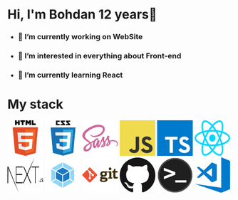 <h1> Hi, I'm Bohdan 12 years👋 </h1>
<ul>
  <li> <h3>🔭 I’m currently working <b> on WebSite</h3> </b> </li>
  <li> <h3>👀 I’m interested in  <b> everything about Front-end</h3> </b> </li>
  <li> <h3>🌱 I’m currently learning  <b> React</h3> </b> </li>
</ul>

<h1>My stack </h1>

<div>
  <img class="image" src="html.png" width="80" height="80"> 
  <img src="css.png" width="80" height="80"> 
  <img src="sass.png" width="80" height="80"> 
  <img src="javascript.png" width="80" height="80">
  <img src="typescript-icon.png" width="80" height="80">
  <img src="react.png" width="80" height="80">
  <img src="nextjs.png" width="80" height="80">
  <img src="webpack.png" width="80" height="80">
  <img src="git.png" width="80" height="80">
  <img src="github.png" width="80" height="80">
  <img src="terminal.png" width="80" height="80">
  <img src="visual-studio-code.png" width="80" height="80">
</div>
